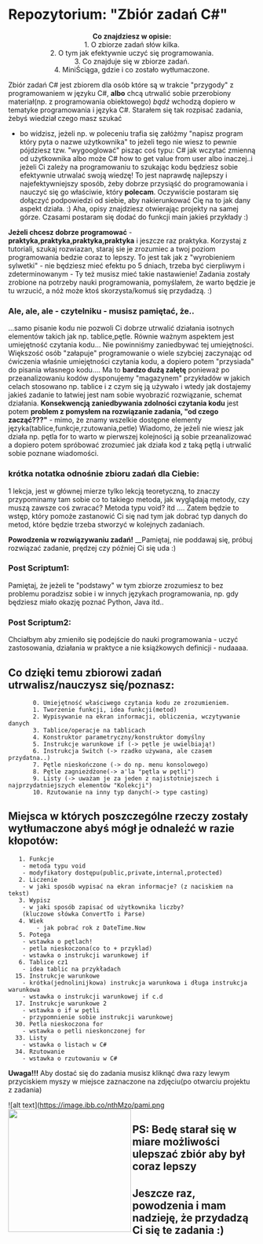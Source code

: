 # Repozytorium: "Zbiór zadań C#" #

<p align="center">
<b>Co znajdziesz w opisie:</b></br>
1. O zbiorze zadań słów kilka.</br>
2. O tym jak efektywnie uczyć się programowania.</br>
3. Co znajduje się w zbiorze zadań.</br>
4. MiniŚciąga, gdzie i co zostało wytłumaczone.</br>
</p>

Zbiór zadań C# jest zbiorem dla osób które są w trakcie "przygody" z programowaniem w języku C#,
__albo__ chcą utrwalić sobie przerobiony materiał(np. z programowania obiektowego) _bądź_ wchodzą dopiero
w tematyke programowania i języka C#. Starałem się tak rozpisać zadania, żebyś wiedział czego masz szukać
- bo widzisz, jeżeli np. w poleceniu trafia się załóżmy "napisz program który pyta o nazwe użytkownika" to
jeżeli tego nie wiesz to pewnie pójdziesz tzw. "wygooglować" pisząc coś typu: C# jak wczytać zmienną od użytkownika albo
może C# how to get value from user albo inaczej..i jeżeli Ci zależy na programowaniu to szukając kodu będziesz sobie efektywnie utrwalać
swoją wiedzę! To jest naprawdę najlepszy i najefektywniejszy sposób, żeby dobrze przysiąść do programowania i nauczyć się go właściwie,
który __polecam__. Oczywiście postaram się dołączyć podpowiedzi od siebie, aby nakierunkować Cię na to jak dany aspekt działa. :) 
Aha, opisy znajdziesz otwierając projekty na samej górze. Czasami postaram się dodać do funkcji main jakieś przykłady :) 


__Jeżeli chcesz dobrze programować__ - __praktyka,praktyka,praktyka,praktyka__ i jeszcze raz praktyka. 
Korzystaj z tutoriali, szukaj rozwiazan, staraj sie je zrozumiec a twoj poziom programowania
bedzie coraz to lepszy. To jest tak jak z "wyrobieniem sylwetki" - nie będziesz mieć efektu po 5 dniach, trzeba
być cierpliwym i zdeterminowanym - Ty też musisz mieć takie nastawienie! Zadania zostały zrobione na potrzeby nauki
programowania, pomyślałem, że warto będzie je tu wrzucić, a nóż może ktoś skorzysta/komuś się przydadzą. :) 


### Ale, ale, ale - czytelniku - musisz pamiętać, że.. ###
 
...samo pisanie kodu nie pozwoli Ci dobrze utrwalić działania isotnych elementów takich jak np. tablice,pętle. Równie ważnym aspektem
jest umiejętność czytania kodu... Nie powinniśmy zaniedbywać tej umiejętności. Większość osób "załapuje" programowanie o wiele szybciej zaczynając od ćwiczenia właśnie
umiejętności czytania kodu, a dopiero potem "przysiada" do pisania własnego kodu.... Ma to __bardzo dużą zalętę__ ponieważ po przeanalizowaniu kodów dysponujemy "magazynem"
przykładów w jakich celach stosowano np. tablice i z czym się ją używało i wtedy jak dostajemy jakieś zadanie to łatwiej jest nam sobie wyobrazić rozwiązanie, schemat działania.
__Konsekwencją zaniedbywania zdolności czytania kodu__ jest potem __problem z pomysłem na rozwiązanie zadania, "od czego zacząć???"__ - mimo, że znamy wszelkie dostępne elementy języka(tablice,funkcje,rzutowania,petle)
Wiadomo, że jeżeli nie wiesz jak działa np. pętla for to warto w pierwszej kolejności ją sobie przeanalizować a dopiero potem spróbować zrozumieć jak działa kod z taką pętlą i utrwalić sobie poznane wiadomości.


### krótka notatka odnośnie zbioru zadań dla Ciebie: ###
1 lekcja, jest w głównej mierze tylko lekcją teoretyczną, to znaczy przypominamy tam sobie
co to takiego metoda, jak wyglądają metody, czy muszą zawsze coś zwracać? Metoda typu void?
itd .... Zatem będzie to wstęp, który pomoże zastanowić Ci się nad tym jak dobrać typ danych
do metod, które będzie trzeba stworzyć w kolejnych zadaniach. 

__Powodzenia w rozwiązywaniu zadań!__
__Pamiętaj, nie poddawaj się, próbuj rozwiązać zadanie, prędzej czy później Ci się uda :)

### Post Scriptum1: ###
Pamiętaj, że jeżeli te "podstawy" w tym zbiorze zrozumiesz to bez problemu poradzisz sobie i w innych językach programowania, np. gdy będziesz
miało okazję poznać Python, Java itd..

### Post Scriptum2: ###
Chciałbym aby zmieniło się podejście do nauki programowania - uczyć zastosowania, działania w praktyce a nie książkowych definicji - nudaaaa. 


## Co dzięki temu zbiorowi zadań utrwalisz/nauczysz się/poznasz: ##
	       0. Umiejętność właściwego czytania kodu ze zrozumieniem.
           1. Tworzenie funkcji, idea funkcji(metod)
           2. Wypisywanie na ekran informacji, obliczenia, wczytywanie danych 
           3. Tablice/operacje na tablicach 
           4. Konstruktor parametryczny/konstruktor domyślny
           5. Instrukcje warunkowe if (-> pętle je uwielbiają!)
           6. Instrukcja Switch (-> rzadko używana, ale czasem przydatna..)
           7. Pętle nieskończone (-> do np. menu konsolowego)
           8. Pętle zagnieżdżone(-> a'la "pętla w pętli")
           9. Listy (-> uważam je za jeden z najistotniejszech i najprzydatniejszych elementów "Kolekcji")
           10. Rzutowanie na inny typ danych(-> type casting)

## Miejsca w których poszczególne rzeczy zostały wytłumaczone abyś mógł je odnaleźć w razie kłopotów: ##
	   1. Funkcje 
	   	- metoda typu void
		- modyfikatory dostępu(public,private,internal,protected)
	   2. Liczenie
	   	- w jaki sposób wypisać na ekran informacje? (z naciskiem na tekst)
 	   3. Wypisz
	   	- w jaki sposób zapisać od użytkownika liczby? 
		(kluczowe słówka ConvertTo i Parse)
	   4. Wiek
	        - jak pobrać rok z DateTime.Now
       5. Potega
	   	- wstawka o pętlach!
		- petla nieskoczona(co to + przyklad)
		- wstawka o instrukcji warunkowej if
	   6. Tablice cz1
	   	- idea tablic na przykładach
	  15. Instrukcje warunkowe
	  	- krótka(jednolinijkowa) instrukcja warunkowa i długa instrukcja warunkowa
		- wstawka o instrukcji warunkowej if c.d
      17. Instrukcje warunkowe 2
	  	- wstawka o if w pętli 
		- przypomnienie sobie instrukcji warunkowej
	  30. Petla nieskoczona for
	  	- wstawka o petli nieskonczonej for
	  33. Listy
	  	- wstawka o listach w C#
	  34. Rzutowanie
	  	- wstawka o rzutowaniu w C#
	   

__Uwaga!!!__ Aby dostać się do zadania musisz kliknąć dwa razy lewym przyciskiem myszy w miejsce zaznaczone na zdjęciu(po otwarciu projektu z zadania)

![alt text](https://image.ibb.co/nthMzo/pami.png
<img align="left" src="https://image.ibb.co/nthMzo/pami.png" height="250">


## PS: Bedę starał się w miare możliwości ulepszać zbiór aby był coraz lepszy ##
## Jeszcze raz, powodzenia i mam nadzieję, że przydadzą Ci się te zadania :) ## 


